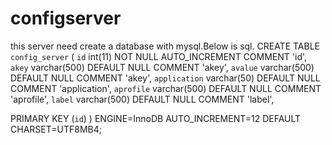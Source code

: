 # configserver
this server need create a database with mysql.Below is sql.
CREATE TABLE `config_server` (
  `id` int(11) NOT NULL AUTO_INCREMENT COMMENT 'id',
 `akey` varchar(500) DEFAULT NULL COMMENT 'akey',
 `avalue` varchar(500) DEFAULT NULL COMMENT 'akey',
  `application` varchar(50) DEFAULT NULL COMMENT 'application',
  `aprofile` varchar(500) DEFAULT NULL COMMENT 'aprofile',
`label` varchar(500) DEFAULT NULL COMMENT 'label',

  PRIMARY KEY (`id`)
) ENGINE=InnoDB AUTO_INCREMENT=12 DEFAULT CHARSET=UTF8MB4;
